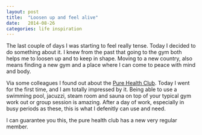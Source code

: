```yaml
---
layout: post
title:  "Loosen up and feel alive"
date:   2014-08-26
categories: life inspiration
---
```


The last couple of days I was starting to feel really tense. Today I decided to do something about it. I knew from the past that going to the gym both helps me to loosen up and to keep in shape. Moving to a new country, also means finding a new gym and a place where I can come to peace with mind and body.

Via some colleagues I found out about the [Pure Health Club](http://www.purehealthclub.com/). Today I went for the first time, and I am totally impressed by it. Being able to use a swimming pool, jacuzzi, steam room and sauna on top of your typical gym work out or group session is amazing. After a day of work, especially in busy periods as these, this is what I defenitly can use and need.

I can guarantee you this, the pure health club has a new very regular member.